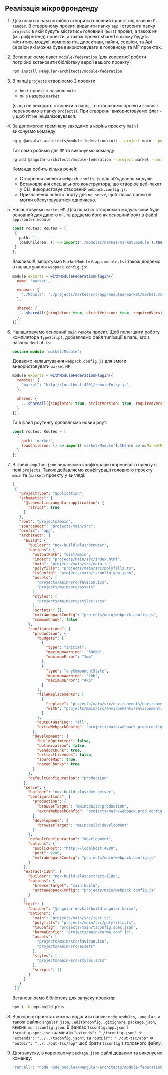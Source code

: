 ## Реалізація мікрофронденду

1. Для початку нам потрібно створити головний проект під назвою `E-tender`. В створеному проекті видалити папку `app` і
   створити папку `projects` в якій будуть міститись головний (`host`) проект, а також `MF` (мікрофрнтенд) проекти,
   а також проект shared в якому будуть міститись модулі, компоненти, директиви, пайпи, сервіси, та Api сервіси які
   можна буде
   викристовувати в головному та MF проектах.

2. Встановлюємо пакет `module-federation` (для коректної роботи потрібно встановити бібліотеку
   версії вашого проекту)

   ```bash
   npm install @angular-architects/module-federation
   ```

3. В папці `projects` створюємо 2 проекти:
    - `host` проект з назвою `main`
    - `MF` з назвою `market`

   (якщо не
   виходить створити в папці, то створюємо проекти ззовні і
   переносимо в папку `projects`). При створенні використовуємо флаг `-g` щоб гіт не ініціалізовувався.

4. За допомогою треміналу заходимо в корінь проекту `main` і виконуємо команду:
   ```bash
   ng g @angular-architects/module-federation:init --project main --port 4200 --type host
   ```
   Так само робимо для `MF` та виконуємо команду :
   ```bash
   ng add @angular-architects/module-federation --project market --port 4201 --type remote
   ```
   Команда робить кілька речей:

    - Створення скелета `webpack.config.js` для об’єднання модулів
    - Встановлення спеціального конструктора, що створює веб-пакет у CLI, використовує створений `webpack.config.js`.
    - Призначення нового порту для `ng serve`, щоб кілька проектів могли обслуговуватися одночасно.

5. Налаштовуємо `market` `MF`. Для початку створюємо модуль який буде основний для даного `MF`, та додаємо його як
   основний
   роут в файлі `app.router.module`

   ```ts
   const routes: Routes = [
    {
      path: '',
      loadChildren: () => import('./modules/market/market.module').then(m => m.MarketModule)
    }
   ];
   ```

   Важливо!!! Імпортуємо `MarketModule` в `app.module.ts` і також додаємо в налаштування `webpack.config.js`:

   ```js
   module.exports = withModuleFederationPlugin({
     name: 'market',

     exposes: {
       './Module': './projects/market/src/app/modules/market/market.module.ts',
     },

     shared: {
      ...shareAll({singleton: true, strictVersion: true, requiredVersion: 'auto'}),
     },
   });
   ```

6. Налаштовуємо основний `main` `remote` проект. Щоб полегшити роботу компілятора `TypeScript`, добавляємо файл
   типізації в папці src з назвою `decl.d.ts`:

   ```ts
   declare module 'market/Module';
   ```

   Додаємо налаштування `webpack.config.js` для змоги виеористовувати `market` `MF`

   ```js
   module.exports = withModuleFederationPlugin({
     remotes: {
       "market": "http://localhost:4201/remoteEntry.js",
     },
   
     shared: {
       ...shareAll({singleton: true, strictVersion: true, requiredVersion: 'auto'}),
     }
   });
   ```

   Та в файл роутингу добавляємо новий роут:
   ```js
   const routes: Routes = [
     {
       path: 'market',
       loadChildren: () => import('market/Module').then(m => m.MarketModule)
     }
   ];
   ```
7. В файлі `angular.json` видаляємо конфігурацію кореневого пректу в полі `projects`. Також добавляємо конфігурації
   головного проекту `main` та (`market`) проекту у вигляді:

   ```json
   [
    {
      "projectType": "application",
      "schematics": {
        "@schematics/angular:application": {
          "strict": true
        }
      },
      "root": "projects/main",
      "sourceRoot": "projects/main/src",
      "prefix": "app",
      "architect": {
        "build": {
          "builder": "ngx-build-plus:browser",
          "options": {
            "outputPath": "dist/main",
            "index": "projects/main/src/index.html",
            "main": "projects/main/src/main.ts",
            "polyfills": "projects/main/src/polyfills.ts",
            "tsConfig": "projects/main/tsconfig.app.json",
            "assets": [
              "projects/main/src/favicon.ico",
              "projects/main/src/assets"
            ],
            "styles": [
              "projects/main/src/styles.scss"
            ],
            "scripts": [],
            "extraWebpackConfig": "projects/main/webpack.config.js",
            "commonChunk": false
          },
          "configurations": {
            "production": {
              "budgets": [
                {
                  "type": "initial",
                  "maximumWarning": "500kb",
                  "maximumError": "1mb"
                },
                {
                  "type": "anyComponentStyle",
                  "maximumWarning": "2kb",
                  "maximumError": "4kb"
                }
              ],
              "fileReplacements": [
                {
                  "replace": "projects/main/src/environments/environment.ts",
                  "with": "projects/main/src/environments/environment.prod.ts"
                }
              ],
              "outputHashing": "all",
              "extraWebpackConfig": "projects/main/webpack.prod.config.js"
            },
            "development": {
              "buildOptimizer": false,
              "optimization": false,
              "vendorChunk": true,
              "extractLicenses": false,
              "sourceMap": true,
              "namedChunks": true
            }
          },
          "defaultConfiguration": "production"
        },
        "serve": {
          "builder": "ngx-build-plus:dev-server",
          "configurations": {
            "production": {
              "browserTarget": "main:build:production",
              "extraWebpackConfig": "projects/main/webpack.prod.config.js"
            },
            "development": {
              "browserTarget": "main:build:development"
            }
          },
          "defaultConfiguration": "development",
          "options": {
            "publicHost": "http://localhost:4200",
            "port": 4200,
            "extraWebpackConfig": "projects/main/webpack.config.js"
          }
        },
        "extract-i18n": {
          "builder": "ngx-build-plus:extract-i18n",
          "options": {
            "browserTarget": "main:build",
            "extraWebpackConfig": "projects/main/webpack.config.js"
          }
        },
        "test": {
          "builder": "@angular-devkit/build-angular:karma",
          "options": {
            "main": "projects/main/src/test.ts",
            "polyfills": "projects/main/src/polyfills.ts",
            "tsConfig": "projects/main/tsconfig.spec.json",
            "karmaConfig": "projects/main/karma.conf.js",
            "assets": [
              "projects/main/src/favicon.ico",
              "projects/main/src/assets"
            ],
            "styles": [
              "projects/main/src/styles.scss"
            ],
            "scripts": []
          }
        }
      }
    }]
   ```

   Встановлюємо бібліотеку для запуску проектів:
   ```bash
   npm i -D ngx-build-plus
   ```
8. В дочірніх проектах можна видалити папки: `node_modules`, `.angular`, а також
   файли: `angular.json`, `.editorconfig`, `.gitignore`,
   `package.json`, `README.md`, `tsconfig.json`.
   В файлах `tsconfig.app.json` і `tsconfig.spec.json`
   замінити `"extends": "./tsconfig.json"` -> `"extends": "../../tsconfig.json"`,
   та  `"outDir": "./out-tsc/app"` => `"outDir": "../../out-tsc/app"` щоб брати `tsconfig` з головного файлу.


9. Для запуску, в кореневому `package.json` файлі додаємо та виконуємо команду:

   ```bash
   "run:all": "node node_modules/@angular-architects/module-federation/src/server/mf-dev-server.js"
   ```
